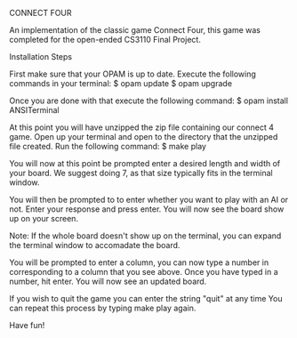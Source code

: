 CONNECT FOUR

An implementation of the classic game Connect Four, this game was completed for the open-ended CS3110 Final Project.

Installation Steps

First make sure that your OPAM is up to date. Execute the following commands in your terminal:
$ opam update
$ opam upgrade

Once you are done with that execute the following command:
$ opam install ANSITerminal

At this point you will have unzipped the zip file containing our connect 4 game.
Open up your terminal and open to the directory that the unzipped file created.
Run the following command:
$ make play

You will now at this point be prompted enter a desired length and width of your board.
We suggest doing 7, as that size typically fits in the terminal window.

You will then be prompted to to enter whether you want to play with an AI or not.
Enter your response and press enter. You will now see the board show up on your screen.

Note: If the whole board doesn't show up on the terminal, you can expand the terminal window
to accomadate the board.

You will be prompted to enter a column, you can now type a number in corresponding to a column
that you see above. Once you have typed in a number, hit enter. You will now see an updated board.

If you wish to quit the game you can enter the string "quit" at any time You can repeat this process by typing make play again.

Have fun!
